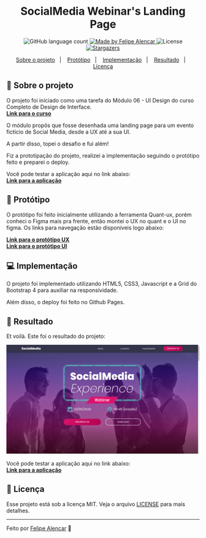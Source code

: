 <h1 align="center">SocialMedia Webinar's Landing Page</h1>

<p align="center">
  <img alt="GitHub language count" src="https://img.shields.io/github/languages/count/alencarfff/socialmedia-lp?color=%2304D361">

  <a href="https://linkedin.com/in/alencar-dev">
    <img alt="Made by Felipe Alencar" src="https://img.shields.io/badge/made%20by-Felipe%20Alencar-%2304D361">
  </a>

  <img alt="License" src="https://img.shields.io/badge/license-MIT-%2304D361">

  <a href="https://github.com/alencarfff/socialmedia-lp/stargazers">
    <img alt="Stargazers" src="https://img.shields.io/github/stars/alencarfff/socialmedia-lp?style=social">
  </a>
</p>

<p align="center">
  <a href="#rocket-sobre-o-projeto">Sobre o projeto</a>&nbsp;&nbsp;&nbsp;|&nbsp;&nbsp;&nbsp;
  <a href="#art-protótipo">Protótipo</a>&nbsp;&nbsp;&nbsp;|&nbsp;&nbsp;&nbsp;
  <a href="#computer-implementação">Implementação</a>&nbsp;&nbsp;&nbsp;|&nbsp;&nbsp;&nbsp;
  <a href="#clap-resultado">Resultado</a>&nbsp;&nbsp;&nbsp;|&nbsp;&nbsp;&nbsp;  
  <a href="#memo-licença">Licença</a>
</p>

## :rocket: Sobre o projeto

O projeto foi iniciado como uma tarefa do Módulo 06 - UI Design do curso Completo de Design de Interface.<br/>
**[Link para o curso](https://www.udemy.com/course/design-de-interface/)**

O módulo propôs que fosse desenhada uma landing page para um evento fictício de Social Media, desde a UX até a sua UI. 

A partir disso, topei o desafio e fui além! 

Fiz a prototipação do projeto, realizei a implementação seguindo o protótipo feito e preparei o deploy.

Você pode testar a aplicação aqui no link abaixo: <br/>
**[Link para a aplicação](https://alencarfff.github.io/socialmedia-lp/)**

## :art: Protótipo
O protótipo foi feito inicialmente utilizando a ferramenta Quant-ux, porém conheci o Figma mais pra frente, então montei o UX no quant e o UI no figma. Os links para navegação estão disponíveis logo abaixo:

**[Link para o protótipo UX](https://bit.ly/3cHf9QQ)** <br/>
**[Link para o protótipo UI](https://bit.ly/2AsTyNQ)**

## :computer: Implementação
O projeto foi implementado utilizando HTML5, CSS3, Javascript e a Grid do Bootstrap 4 para auxiliar na responsividade.

Além disso, o deploy foi feito no Github Pages.

## :clap: Resultado

Et voilà. Este foi o resultado do projeto:

<img src="https://raw.githubusercontent.com/alencarfff/socialmedia-lp/master/assets/img/socialmedia_screenshot.png" alt="Screenshot do resultado final do projeto SocialMedia"  />

Você pode testar a aplicação aqui no link abaixo: <br/>
**[Link para a aplicação](https://alencarfff.github.io/socialmedia-lp/)**

## :memo: Licença

Esse projeto está sob a licença MIT. Veja o arquivo [LICENSE](LICENSE) para mais detalhes.

---

Feito por <a href="https://linkedin.com/in/alencar-dev" target="_blank">Felipe Alencar</a> :wave:
